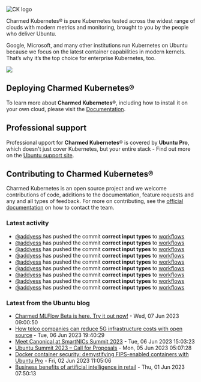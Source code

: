 ![CK logo](https://assets.ubuntu.com/v1/451d4cf4-Charmed+Kubernetes_RGB_onWhite_2022.svg)

Charmed Kubernetes® is pure Kubernetes tested across the widest range of clouds with modern metrics and monitoring, brought to you by the people who deliver Ubuntu.

Google, Microsoft, and many other institutions run Kubernetes on Ubuntu because we focus on the latest container capabilities in modern kernels. That’s why it’s the top choice for enterprise Kubernetes, too.

![](https://assets.ubuntu.com/v1/843c77b6-juju-at-a-glace.svg)

## Deploying Charmed Kubernetes®

To learn more about **Charmed Kubernetes**®, including how to install it on your own cloud, please visit the [Documentation][docs].

## Professional support

Professional upport for **Charmed Kubernetes**® is covered by **Ubuntu Pro**, which doesn't just cover Kubernetes, but your entire stack - Find out more on the [Ubuntu support site](https://ubuntu.com/support).

## Contributing to Charmed Kubernetes®

Charmed Kubernetes is an open source project and we welcome contributions of code, additions to the documentation, feature requests and any and all types of feedback. For more on contributing, see the [official documentation][get-in-touch] on how to contact the team.

<!-- LINKS -->
[docs]: https://ubuntu.com/kubernetes/docs
[get-in-touch]: https://ubuntu.com/kubernetes/docs/get-in-touch

### Latest activity

<!-- activity starts -->
 - [@addyess](https://github.com/addyess) has pushed the commit **correct input types** to [workflows](https://github.com/charmed-kubernetes/workflows)
 - [@addyess](https://github.com/addyess) has pushed the commit **correct input types** to [workflows](https://github.com/charmed-kubernetes/workflows)
 - [@addyess](https://github.com/addyess) has pushed the commit **correct input types** to [workflows](https://github.com/charmed-kubernetes/workflows)
 - [@addyess](https://github.com/addyess) has pushed the commit **correct input types** to [workflows](https://github.com/charmed-kubernetes/workflows)
 - [@addyess](https://github.com/addyess) has pushed the commit **correct input types** to [workflows](https://github.com/charmed-kubernetes/workflows)
 - [@addyess](https://github.com/addyess) has pushed the commit **correct input types** to [workflows](https://github.com/charmed-kubernetes/workflows)
 - [@addyess](https://github.com/addyess) has pushed the commit **correct input types** to [workflows](https://github.com/charmed-kubernetes/workflows)
 - [@addyess](https://github.com/addyess) has pushed the commit **correct input types** to [workflows](https://github.com/charmed-kubernetes/workflows)
 - [@addyess](https://github.com/addyess) has pushed the commit **correct input types** to [workflows](https://github.com/charmed-kubernetes/workflows)
<!-- activity ends -->

<!-- roadmap starts -->

<!-- roadmap ends -->

### Latest from the Ubuntu blog

<!-- blog starts -->
* [Charmed MLFlow Beta is here. Try it out now!](https://ubuntu.com//blog/charmed-mlflow-beta) - Wed, 07 Jun 2023 09:00:50 
* [How telco companies can reduce 5G infrastructure costs with open source](https://ubuntu.com//blog/how-telco-companies-can-reduce-5g-infrastructure-costs-with-open-source) - Tue, 06 Jun 2023 19:40:29 
* [Meet Canonical at SmartNICs Summit 2023](https://ubuntu.com//blog/join-canonical-at-smartnics-summit-2023) - Tue, 06 Jun 2023 15:03:23 
* [Ubuntu Summit 2023 &#8211; Call for Proposals](https://ubuntu.com//blog/ubuntu-summit-2023-call-for-proposals) - Mon, 05 Jun 2023 05:07:28 
* [Docker container security: demystifying FIPS-enabled containers with Ubuntu Pro](https://ubuntu.com//blog/docker-container-security-demystifying-fips-enabled-containers-with-ubuntu-pro) - Fri, 02 Jun 2023 11:05:06 
* [Business benefits of artificial intelligence in retail](https://ubuntu.com//blog/business-benefits-of-artificial-intelligence-in-retail) - Thu, 01 Jun 2023 07:50:13 
<!-- blog ends -->
